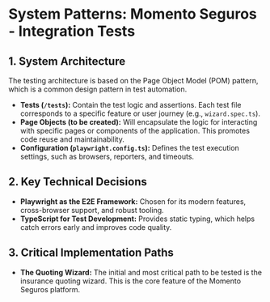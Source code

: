 # System Patterns: Momento Seguros - Integration Tests

## 1. System Architecture
The testing architecture is based on the Page Object Model (POM) pattern, which is a common design pattern in test automation.

- **Tests (`/tests`):** Contain the test logic and assertions. Each test file corresponds to a specific feature or user journey (e.g., `wizard.spec.ts`).
- **Page Objects (to be created):** Will encapsulate the logic for interacting with specific pages or components of the application. This promotes code reuse and maintainability.
- **Configuration (`playwright.config.ts`):** Defines the test execution settings, such as browsers, reporters, and timeouts.

## 2. Key Technical Decisions
- **Playwright as the E2E Framework:** Chosen for its modern features, cross-browser support, and robust tooling.
- **TypeScript for Test Development:** Provides static typing, which helps catch errors early and improves code quality.

## 3. Critical Implementation Paths
- **The Quoting Wizard:** The initial and most critical path to be tested is the insurance quoting wizard. This is the core feature of the Momento Seguros platform.
